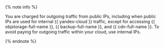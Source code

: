 {% note info %}

You are charged for outgoing traffic from public IPs, including when public IPs are used for internal {{ yandex-cloud }} traffic, except for accessing {{ objstorage-full-name }}, {{ backup-full-name }}, and {{ cdn-full-name }}. To avoid paying for outgoing traffic within your cloud, use internal IPs.

{% endnote %}

